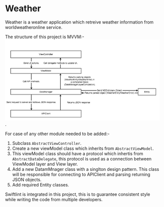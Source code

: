 # Weather
Weather is a weather application which retreive weather information from worldweatheronline service.

The structure of this project is MVVM:-
![Alt text](https://github.com/elsammak/Weather/blob/master/Weather/Walking_skeleton.png "Walking Skeleton").

For case of any other module needed to be added:-

1. Subclass `AbstractViewController`.
2. Create a new viewModel class which inherits from `AbstractViewModel`.
3. This viewModel class should have a protocol which inhertis from `AbstractDataDelegate`, this protocol is used as a connection between ViewModel layer and View layer.
4. Add a new DatamMnager class with a singlton design pattern. This class will be responsible for connecting to APIClient and parsing returning JSON objects.
5. Add required Entity classes.

Swiftlint is integrated in this project, this is to guarantee consistent style while writing the code from multiple developers.
